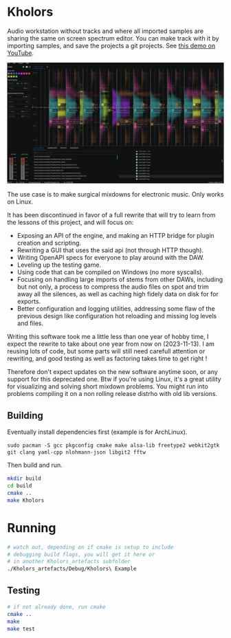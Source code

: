 # Kholors
Audio workstation without tracks and where all
imported samples are sharing the same on screen spectrum editor.
You can make track with it by importing samples, and save the
projects a git projects. See [this demo on YouTube](https://www.youtube.com/watch?v=TeF4ExiSIbU).

![](design/screenshot.png)

The use case is to make surgical mixdowns for electronic music. Only works on Linux.

It has been discontinued in favor of a full rewrite that will try to learn from the lessons
of this project, and will focus on:
- Exposing an API of the engine, and making an HTTP bridge for plugin creation and scripting.
- Rewriting a GUI that uses the said api (not through HTTP though).
- Writing OpenAPI specs for everyone to play around with the DAW.
- Leveling up the testing game.
- Using code that can be compiled on Windows (no more syscalls).
- Focusing on handling large imports of stems from other DAWs, including but not only, a process to compress the audio files on spot and trim away all the silences, as well as caching high fidely data on disk for for exports.
- Better configuration and logging utilities, addressing some flaw of the previous design like configuration hot reloading and missing log levels and files.

Writing this software took me a little less than one year of hobby time, I expect the rewrite
to take about one year from now on (2023-11-13). I am reusing lots of code, but some parts will still need carefull attention or rewriting, and good testing as well as factoring takes time to get right !

Therefore don't expect updates on the new software anytime soon, or any support for this deprecated one.
Btw if you're using Linux, it's a great utility for visualizing and solving short mixdown problems.
You might run into problems compiling it on a non rolling release distrho with old lib versions.


## Building
Eventually install dependencies first (example is for ArchLinux).
```
sudo pacman -S gcc pkgconfig cmake make alsa-lib freetype2 webkit2gtk git clang yaml-cpp nlohmann-json libgit2 fftw
```

Then build and run.

```bash
mkdir build
cd build
cmake ..
make Kholors
```
# Running
```bash
# watch out, depending on if cmake is setup to include
# debugging build flags, you will get it here or
# in another Kholors_artefacts subfolder
./Kholors_artefacts/Debug/Kholors\ Example
```

## Testing
```bash
# if not already done, run cmake
cmake ..
make
make test
```
